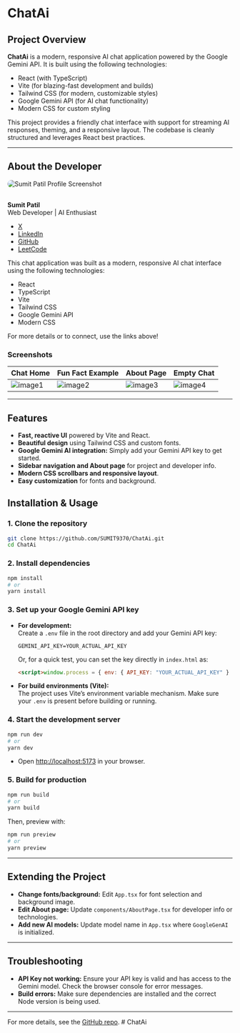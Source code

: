 # ChatAi

## Project Overview

**ChatAi** is a modern, responsive AI chat application powered by the Google Gemini API. It is built using the following technologies:
- React (with TypeScript)
- Vite (for blazing-fast development and builds)
- Tailwind CSS (for modern, customizable styles)
- Google Gemini API (for AI chat functionality)
- Modern CSS for custom styling

This project provides a friendly chat interface with support for streaming AI responses, theming, and a responsive layout. The codebase is cleanly structured and leverages React best practices.

---

## About the Developer

<img src="![image3](image3)" alt="Sumit Patil Profile Screenshot" style="max-width: 600px; border-radius: 10px; margin-bottom: 1rem;" />

**Sumit Patil**  
Web Developer | AI Enthusiast  

- [X](https://x.com/)
- [LinkedIn](https://www.linkedin.com/in/sumit-patil-582877240/)
- [GitHub](https://github.com/SUMIT9370)
- [LeetCode](https://leetcode.com/)

This chat application was built as a modern, responsive AI chat interface using the following technologies:
- React
- TypeScript
- Vite
- Tailwind CSS
- Google Gemini API
- Modern CSS

For more details or to connect, use the links above!

### Screenshots

| Chat Home | Fun Fact Example | About Page | Empty Chat |
|-----------|------------------|------------|------------|
| ![image1](image1) | ![image2](image2) | ![image3](image3) | ![image4](image4) |

---

## Features

- **Fast, reactive UI** powered by Vite and React.
- **Beautiful design** using Tailwind CSS and custom fonts.
- **Google Gemini AI integration:** Simply add your Gemini API key to get started.
- **Sidebar navigation and About page** for project and developer info.
- **Modern CSS scrollbars and responsive layout**.
- **Easy customization** for fonts and background.

## Installation & Usage

### 1. Clone the repository

```bash
git clone https://github.com/SUMIT9370/ChatAi.git
cd ChatAi
```

### 2. Install dependencies

```bash
npm install
# or
yarn install
```

### 3. Set up your Google Gemini API key

- **For development:**  
  Create a `.env` file in the root directory and add your Gemini API key:
  ```
  GEMINI_API_KEY=YOUR_ACTUAL_API_KEY
  ```
  Or, for a quick test, you can set the key directly in `index.html` as:
  ```html
  <script>window.process = { env: { API_KEY: "YOUR_ACTUAL_API_KEY" } }</script>
  ```
- **For build environments (Vite):**  
  The project uses Vite’s environment variable mechanism. Make sure your `.env` is present before building or running.

### 4. Start the development server

```bash
npm run dev
# or
yarn dev
```

- Open [http://localhost:5173](http://localhost:5173) in your browser.

### 5. Build for production

```bash
npm run build
# or
yarn build
```

Then, preview with:
```bash
npm run preview
# or
yarn preview
```

---

## Extending the Project

- **Change fonts/background:** Edit `App.tsx` for font selection and background image.
- **Edit About page:** Update `components/AboutPage.tsx` for developer info or technologies.
- **Add new AI models:** Update model name in `App.tsx` where `GoogleGenAI` is initialized.

---

## Troubleshooting

- **API Key not working:** Ensure your API key is valid and has access to the Gemini model. Check the browser console for error messages.
- **Build errors:** Make sure dependencies are installed and the correct Node version is being used.

---

For more details, see the [GitHub repo](https://github.com/SUMIT9370/ChatAi).
#   C h a t A i  
 